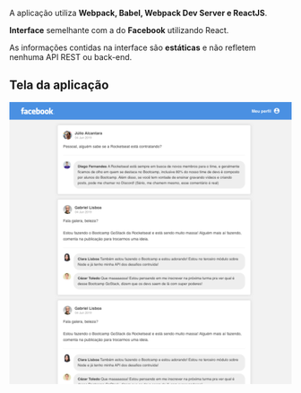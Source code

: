 A aplicação utiliza **Webpack, Babel, Webpack Dev Server e ReactJS**.

**Interface** semelhante com a do **Facebook** utilizando React.

As informações contidas na interface são **estáticas** e não refletem nenhuma API REST ou back-end.

## Tela da aplicação

![Facebook](assets-desafio/facebook.png)
